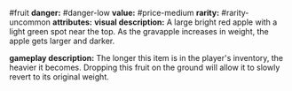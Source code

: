 #fruit
**danger:** #danger-low
**value:** #price-medium
**rarity:** #rarity-uncommon
**attributes:**
**visual description:** A large bright red apple with a light green spot near the top. As the gravapple increases in weight, the apple gets larger and darker.

**gameplay description:** The longer this item is in the player's inventory, the heavier it becomes. Dropping this fruit on the ground will allow it to slowly revert to its original weight.
